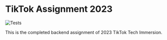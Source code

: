 # TikTok Assignment 2023

![Tests](https://github.com/TikTokTechImmersion/assignment_demo_2023/actions/workflows/test.yml/badge.svg)

This is the completed backend assignment of 2023 TikTok Tech Immersion.


